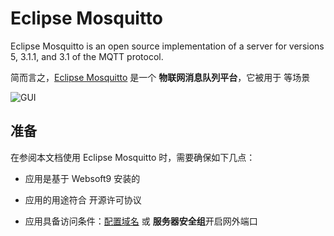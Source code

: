# Eclipse Mosquitto

Eclipse Mosquitto is an open source implementation of a server for versions 5, 3.1.1, and 3.1 of the MQTT protocol.

简而言之，[Eclipse Mosquitto](https://mosquitto.org/) 是一个 **物联网消息队列平台**，它被用于  等场景


![GUI](https://libs.websoft9.com/Websoft9/DocsPicture/zh/mosquitto/mosquitto-gui-websoft9.png)


## 准备

在参阅本文档使用 Eclipse Mosquitto 时，需要确保如下几点：

- 应用是基于 Websoft9 安装的

- 应用的用途符合 [](https://some_license_url) 开源许可协议

- 应用具备访问条件：[配置域名](./guide/appsetdomain) 或 **服务器安全组**开启网外端口
